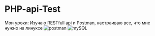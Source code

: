# PHP-api-Test
Мои уроки: Изучаю RESTfull api и Postman, настраиваю все, что мне нужно на линуксе
![postman](https://github.com/AluHadj22/PHP-api-Test/assets/140946881/7f1609f0-5d5c-4b0a-852c-619564f3ea0d)
![mySQL](https://github.com/AluHadj22/PHP-api-Test/assets/140946881/7946125a-7f55-4438-9f7e-de04100de3d0)
